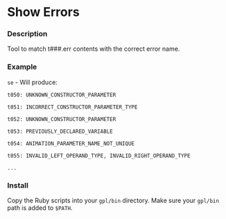 # Show Errors
### Description
Tool to match t###.err contents with the correct error name.
### Example
`se` - Will produce:

```
t050: UNKNOWN_CONSTRUCTOR_PARAMETER

t051: INCORRECT_CONSTRUCTOR_PARAMETER_TYPE

t052: UNKNOWN_CONSTRUCTOR_PARAMETER

t053: PREVIOUSLY_DECLARED_VARIABLE

t054: ANIMATION_PARAMETER_NAME_NOT_UNIQUE

t055: INVALID_LEFT_OPERAND_TYPE, INVALID_RIGHT_OPERAND_TYPE

...
```

### Install
Copy the Ruby scripts into your `gpl/bin` directory. Make sure your `gpl/bin` path is added to `$PATH`.
